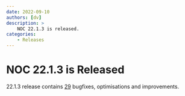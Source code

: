 ```yaml
---
date: 2022-09-10
authors: [dv]
description: >
    NOC 22.1.3 is released.
categories:
    - Releases
---
```

# NOC 22.1.3 is Released

22.1.3 release contains [29](https://code.getnoc.com/noc/noc/merge_requests?scope=all&state=merged&milestone_title=22.1.3) bugfixes, optimisations and improvements.
